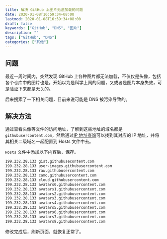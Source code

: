 ```yaml
---
title: 解决 GitHub 上图片无法加载的问题
date: 2020-01-08T16:59:34+08:00
lastmod: 2020-01-08T16:59:34+08:00
draft: false
keywords: ["GitHub", "DNS", "图片"]
description: ""
tags: ["GitHub", "DNS"]
categories: ["其他"]
---
```


<!--more-->
## 问题

最近一周时间内，突然发现 GitHub 上各种图片都无法加载，不仅仅是头像，包括各个仓库中的图片也是。开始以为是科学上网的问题，又或者是图片本身失效，可是验证下来都是无关的。

后来搜索了一下相关问题，目前来说可能是 DNS 被污染导致的。

## 解决方法

通过查看头像等文件的访问地址，了解到这些地址的域名都是 `githubusercontent.com`，然后通过[IP 地址查询](https://www.ipaddress.com/)可以找到其对应的 IP 地址，并将其相关二级域名一起配置到 Hosts 文件中去。

`Hosts` 文件中添加以下内容后，保存。
```sh
199.232.28.133 gist.githubusecontent.com
199.232.28.133 user-images.githubusercontent.com
199.232.28.133 raw.githubusercontent.com
199.232.28.133 camo.githubusercontent.com
199.232.28.133 cloud.githubusercontent.com
199.232.28.133 avatars0.githubusercontent.com
199.232.28.133 avatars1.githubusercontent.com
199.232.28.133 avatars2.githubusercontent.com
199.232.28.133 avatars3.githubusercontent.com
199.232.28.133 avatars4.githubusercontent.com
199.232.28.133 avatars5.githubusercontent.com
199.232.28.133 avatars6.githubusercontent.com
199.232.28.133 avatars7.githubusercontent.com
199.232.28.133 avatars8.githubusercontent.com
```

修改完成后，刷新页面，就恢复正常了。